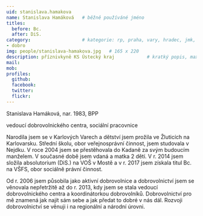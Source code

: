 ```yaml
---
uid: stanislava.hamakova
name: Stanislava Hamáková  	# běžně používáné jméno
titles:
  before: Bc.
  after: DiS.
category:                 	# kategorie: rp, praha, vary, hradec, jmk, senat
- dobro
img: people/stanislava-hamakova.jpg   # 165 x 220
description: příznivkyně KS Ústecký kraj           	# kratký popis, max 160 znaků
mail: 
mob:	
profiles:
  github:
  facebook: 
  twitter: 
  flickr:
---
```




Stanislava Hamáková, nar. 1983, BPP

vedoucí dobrovolnického centra, sociální pracovnice

Narodila jsem se v Karlových Varech a dětství jsem prožila ve Žluticích na Karlovarsku. Střední školu, obor veřejnosprávní činnost, jsem studovala v Nejdku. V roce 2004 jsem se přestěhovala do Kadaně za svým budoucím manželem. V současné době jsem vdaná a matka 2 dětí. V r. 2014 jsem složila absolutorium (DiS.) na VOŠ v Mostě a v r. 2017 jsem získala titul Bc. na VŠFS, obor sociálně právní činnost.

 Od r. 2006 jsem působila jako aktivní dobrovolnice a dobrovolnictví jsem se věnovala nepřetržitě až do r. 2013, kdy jsem se stala vedoucí dobrovolnického centra a koordinátorkou dobrovolníků. Dobrovolnictví pro mě znamená jak najít sám sebe a jak předat to dobré v nás dál. Rozvoji dobrovolnictví se věnuji i na regionální a národní úrovni.



